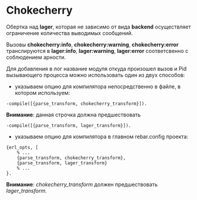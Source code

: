 # Chokecherry

Обертка над **lager**, которая не зависимо от вида **backend** осуществляет ограничение количества выводимых сообщений.

Вызовы **chokecherry:info**, **chokecherry:warning**, **chokecherry:error** транслируются в **lager:info**, **lager:warning**,
**lager:error** соответсвенно с соблюдением арности.

Для добавления в лог название модуля откуда произошел вызов и Pid вызывающего процесса можно использовать один из двух способов:

* указываем опцию для компилятора непосредственно в файле, в котором используем:

```
-compile([{parse_transform, chokecherry_transform}]).
```

**Внимание**: данная строчка должна предшествовать

```
-compile([{parse_transform, lager_transform}]).
```

* указываем опцию для компилятора в главном rebar.config проекта:

```
{erl_opts, [
    % ...
    {parse_transform, chokecherry_transform},
    {parse_transform, lager_transform}
    % ...
}.
```

**Внимание**: *chokecherry_transform* должен предшествовать *lager_transform*.
